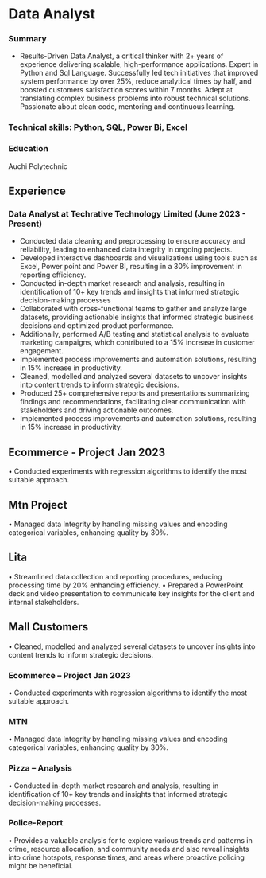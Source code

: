 # Data Analyst

### Summary

- Results-Driven Data Analyst, a critical thinker with 2+ years of experience delivering scalable, high-performance applications. Expert in Python and Sql Language. Successfully led tech initiatives that improved system performance by over 25%, reduce analytical times by half, and boosted customers satisfaction scores within 7 months. Adept at translating complex business problems into robust technical solutions. Passionate about clean code, mentoring and continuous learning.

### Technical skills: Python, SQL, Power Bi, Excel

### Education
Auchi Polytechnic

## Experience
### Data Analyst at Techrative Technology Limited			(June 2023  - Present)
-	Conducted data cleaning and preprocessing to ensure accuracy and reliability, leading to enhanced data integrity in ongoing projects.
-	Developed interactive dashboards and visualizations using tools such as Excel, Power point and Power BI, resulting in a 30% improvement in reporting efficiency.
-	Conducted in-depth market research and analysis, resulting in identification of 10+ key trends and insights that informed strategic decision-making processes
-	Collaborated with cross-functional teams to gather and analyze large datasets, providing actionable insights that informed strategic business decisions and  optimized product performance.
-	Additionally, performed A/B testing and statistical analysis to evaluate marketing campaigns, which contributed to a 15% increase in customer engagement.
-	Implemented process improvements and automation solutions, resulting in 15% increase in productivity.
-	Cleaned, modelled and analyzed several datasets to uncover insights into content trends to inform strategic decisions.
-	Produced 25+ comprehensive reports and presentations summarizing findings and recommendations, facilitating clear communication with stakeholders and driving actionable outcomes.
-	Implemented process improvements and automation solutions, resulting in 15%  increase in productivity.

## Ecommerce - Project 								Jan 2023
•	Conducted experiments with regression algorithms to identify the most suitable approach.
## Mtn Project
•	Managed data Integrity by handling missing values and encoding categorical variables, enhancing quality by 30%.
## Lita
•	Streamlined data collection and reporting procedures, reducing processing time  by  20% enhancing efficiency.
•	Prepared a PowerPoint deck and video presentation to communicate key insights for the client and internal stakeholders.
## Mall Customers
•	Cleaned, modelled and analyzed several datasets to uncover insights into content trends to inform strategic decisions.
### Ecommerce – Project									Jan 2023
•	Conducted experiments with regression algorithms to identify the most suitable approach.
### MTN
•	Managed data Integrity by handling missing values and encoding categorical variables, enhancing quality by 30%.
### Pizza – Analysis
•	Conducted in-depth market research and analysis, resulting in identification of 10+ key trends and insights that informed strategic decision-making processes.
### Police-Report
•	Provides a valuable analysis for to explore various trends and patterns in crime, resource allocation, and community needs and also reveal insights into crime hotspots, response times, and areas where proactive policing might be beneficial.

